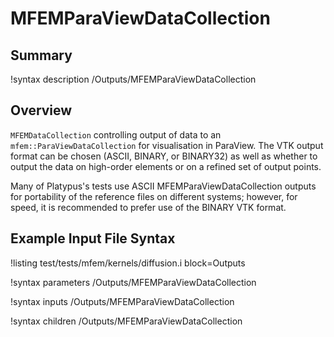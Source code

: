 # MFEMParaViewDataCollection

## Summary

!syntax description /Outputs/MFEMParaViewDataCollection

## Overview

`MFEMDataCollection` controlling output of data to an `mfem::ParaViewDataCollection` for
visualisation in ParaView. The VTK output format can be chosen (ASCII, BINARY, or BINARY32) as well
as whether to output the data on high-order elements or on a refined set of output points.

Many of Platypus's tests use ASCII MFEMParaViewDataCollection outputs for portability of the
reference files on different systems; however, for speed, it is recommended to prefer use of the
BINARY VTK format.

## Example Input File Syntax

!listing test/tests/mfem/kernels/diffusion.i block=Outputs

!syntax parameters /Outputs/MFEMParaViewDataCollection

!syntax inputs /Outputs/MFEMParaViewDataCollection

!syntax children /Outputs/MFEMParaViewDataCollection
